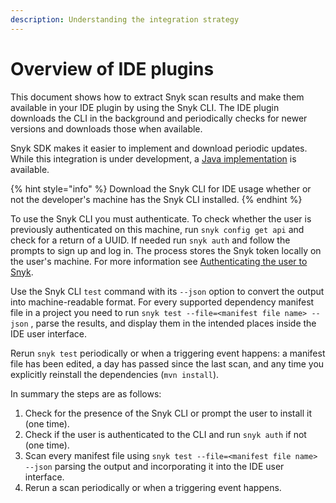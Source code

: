 ```yaml
---
description: Understanding the integration strategy
---
```


# Overview of IDE plugins

This document shows how to extract Snyk scan results and make them available in your IDE plugin by using the Snyk CLI. The IDE plugin downloads the CLI in the background and periodically checks for newer versions and downloads those when available.

Snyk SDK makes it easier to implement and download periodic updates. While this integration is under development, a [Java implementation](https://github.com/jenkinsci/snyk-security-scanner-plugin/blob/master/src/main/java/io/snyk/jenkins/tools/internal/DownloadService.java) is available.

{% hint style="info" %}
Download the Snyk CLI for IDE usage whether or not the developer's machine has the Snyk CLI installed.
{% endhint %}

To use the Snyk CLI you must authenticate. To check whether the user is previously authenticated on this machine, run `snyk config get api` and check for a return of a UUID. If needed run `snyk auth` and follow the prompts to sign up and log in. The process stores the Snyk token locally on the user's machine. For more information see [Authenticating the user to Snyk](overview.md#6689c939-0bff-4d30-9480-b62179889e37).

Use the Snyk CLI `test` command with its `--json` option to convert the output into machine-readable format. For every supported dependency manifest file in a project you need to run `snyk test --file=<manifest file name> --json` , parse the results, and display them in the intended places inside the IDE user interface.

Rerun `snyk test` periodically or when a triggering event happens: a manifest file has been edited, a day has passed since the last scan, and any time you explicitly reinstall the dependencies (`mvn install`).

In summary the steps are as follows:

1. Check for the presence of the Snyk CLI or prompt the user to install it (one time).
2. Check if the user is authenticated to the CLI and run `snyk auth` if not (one time).
3. Scan every manifest file using `snyk test --file=<manifest file name> --json` parsing the output and incorporating it into the IDE user interface.
4. Rerun a scan periodically or when a triggering event happens.
